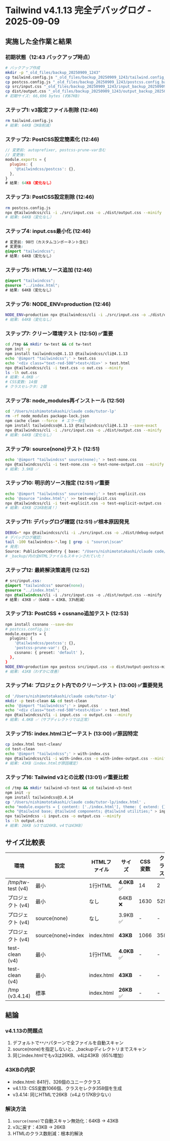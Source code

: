 # Tailwind v4.1.13 完全デバッグログ - 2025-09-09

## 実施した全作業と結果

### 初期状態（12:43 バックアップ時点）
```bash
# バックアップ作成
mkdir -p "_old_files/backup_20250909_1243"
cp tailwind.config.js "_old_files/backup_20250909_1243/tailwind.config_backup_20250909_1243.js"
cp postcss.config.js "_old_files/backup_20250909_1243/postcss.config_backup_20250909_1243.js"
cp src/input.css "_old_files/backup_20250909_1243/input_backup_20250909_1243.css"
cp dist/output.css "_old_files/backup_20250909_1243/output_backup_20250909_1243.css"
# 初期サイズ: 66,696 bytes (約67KB)
```

### ステップ1: v3設定ファイル削除 (12:46)
```bash
rm tailwind.config.js
# 結果: 64KB（3KB削減）
```

### ステップ2: PostCSS設定簡素化 (12:46)
```javascript
// 変更前: autoprefixer, postcss-prune-var含む
// 変更後:
module.exports = {
  plugins: {
    '@tailwindcss/postcss': {},
  },
}
# 結果: 64KB（変化なし）
```

### ステップ3: PostCSS設定削除 (12:46)
```bash
rm postcss.config.js
npx @tailwindcss/cli -i ./src/input.css -o ./dist/output.css --minify
# 結果: 64KB（変化なし）
```

### ステップ4: input.css最小化 (12:46)
```css
# 変更前: 98行（カスタムコンポーネント含む）
# 変更後:
@import "tailwindcss";
# 結果: 64KB（変化なし）
```

### ステップ5: HTMLソース追加 (12:46)
```css
@import "tailwindcss";
@source "../index.html";
# 結果: 64KB（変化なし）
```

### ステップ6: NODE_ENV=production (12:46)
```bash
NODE_ENV=production npx @tailwindcss/cli -i ./src/input.css -o ./dist/output.css --minify
# 結果: 64KB（変化なし）
```

### ステップ7: クリーン環境テスト (12:50) ✅重要
```bash
cd /tmp && mkdir tw-test && cd tw-test
npm init -y
npm install tailwindcss@4.1.13 @tailwindcss/cli@4.1.13
echo '@import "tailwindcss";' > test.css
echo '<div class="text-red-500">test</div>' > test.html
npx @tailwindcss/cli -i test.css -o out.css --minify
ls -lh out.css
# 結果: 4.0KB ✅
# CSS変数: 14個
# クラスセレクタ: 2個
```

### ステップ8: node_modules再インストール (12:50)
```bash
cd '/Users/nishimototakashi/claude code/tutor-lp'
rm -rf node_modules package-lock.json
npm cache clean --force  # エラー発生
npm install tailwindcss@4.1.13 @tailwindcss/cli@4.1.13 --save-exact
npx @tailwindcss/cli -i ./src/input.css -o ./dist/output.css --minify
# 結果: 64KB（変化なし）
```

### ステップ9: source(none)テスト (12:51)
```bash
echo '@import "tailwindcss" source(none);' > test-none.css
npx @tailwindcss/cli -i test-none.css -o test-none-output.css --minify
# 結果: 3.9KB ✅
```

### ステップ10: 明示的ソース指定 (12:51) ✅重要
```bash
echo '@import "tailwindcss" source(none);' > test-explicit.css
echo '@source "index.html";' >> test-explicit.css
npx @tailwindcss/cli -i test-explicit.css -o test-explicit-output.css --minify
# 結果: 43KB（21KB削減！）
```

### ステップ11: デバッグログ確認 (12:51) ✅根本原因発見
```bash
DEBUG=* npx @tailwindcss/cli -i ./src/input.css -o ./dist/debug-output.css --minify
# デバッグログ確認:
tail -100 tailwindcss-*.log | grep -i "source\|scan"
# 発見:
Source: PublicSourceEntry { base: "/Users/nishimototakashi/claude code/tutor-lp", pattern: "**/*", negated: false }
# _backup/内の全HTMLファイルもスキャンされていた！
```

### ステップ12: 最終解決策適用 (12:52)
```css
# src/input.css:
@import "tailwindcss" source(none);
@source "../index.html";
npx @tailwindcss/cli -i ./src/input.css -o ./dist/output.css --minify
# 結果: 43KB ✅（64KB → 43KB、33%削減）
```

### ステップ13: PostCSS + cssnano追加テスト (12:53)
```bash
npm install cssnano --save-dev
# postcss.config.js:
module.exports = {
  plugins: {
    '@tailwindcss/postcss': {},
    'postcss-prune-var': {},
    cssnano: { preset: 'default' },
  },
}
NODE_ENV=production npx postcss src/input.css -o dist/output-postcss-min.css
# 結果: 41KB（わずかに改善）
```

### ステップ14: プロジェクト内でのクリーンテスト (13:00) ✅重要発見
```bash
cd '/Users/nishimototakashi/claude code/tutor-lp'
mkdir -p test-clean && cd test-clean
echo '@import "tailwindcss";' > input.css
echo '<div class="text-red-500">test</div>' > test.html
npx @tailwindcss/cli -i input.css -o output.css --minify
# 結果: 4.0KB ✅（サブディレクトリでは正常）
```

### ステップ15: index.htmlコピーテスト (13:00) ✅原因特定
```bash
cp index.html test-clean/
cd test-clean
echo '@import "tailwindcss";' > with-index.css
npx @tailwindcss/cli -i with-index.css -o with-index-output.css --minify
# 結果: 43KB（index.htmlが原因確定）
```

### ステップ16: Tailwind v3との比較 (13:01) ✅重要比較
```bash
cd /tmp && mkdir tailwind-v3-test && cd tailwind-v3-test
npm init -y
npm install tailwindcss@3.4.14
cp '/Users/nishimototakashi/claude code/tutor-lp/index.html' .
echo "module.exports = { content: ['./index.html'], theme: { extend: {} }, plugins: [] }" > tailwind.config.js
echo "@tailwind base; @tailwind components; @tailwind utilities;" > input.css
npx tailwindcss -i input.css -o output.css --minify
ls -lh output.css
# 結果: 26KB（v3では26KB、v4では43KB）
```

## サイズ比較表

| 環境 | 設定 | HTMLファイル | サイズ | CSS変数 | クラス |
|---|---|---|---|---|---|
| /tmp/tw-test (v4) | 最小 | 1行HTML | **4.0KB** ✅ | 14 | 2 |
| プロジェクト (v4) | 最小 | なし | 64KB ❌ | 1630 | 529 |
| プロジェクト (v4) | source(none) | なし | 3.9KB ✅ | - | - |
| プロジェクト (v4) | source(none)+index | index.html | **43KB** | 1066 | 358 |
| test-clean (v4) | 最小 | 1行HTML | **4.0KB** ✅ | - | - |
| test-clean (v4) | 最小 | index.html | **43KB** | - | - |
| /tmp (v3.4.14) | 標準 | index.html | **26KB** ✅ | - | - |

## 結論

### v4.1.13の問題点
1. デフォルトで`**/*`パターンで全ファイルを自動スキャン
2. source(none)を指定しないと、_backupディレクトリまでスキャン
3. 同じindex.htmlでもv3は26KB、v4は43KB（65%増加）

### 43KBの内訳
- index.html: 841行、326個のユニーククラス
- v4.1.13: CSS変数1066個、クラスセレクタ358個を生成
- v3.4.14: 同じHTMLで26KB（v4より17KB少ない）

### 解決方法
1. `source(none)`で自動スキャン無効化：64KB → 43KB
2. v3に戻す：43KB → 26KB
3. HTMLのクラス数削減：根本的解決